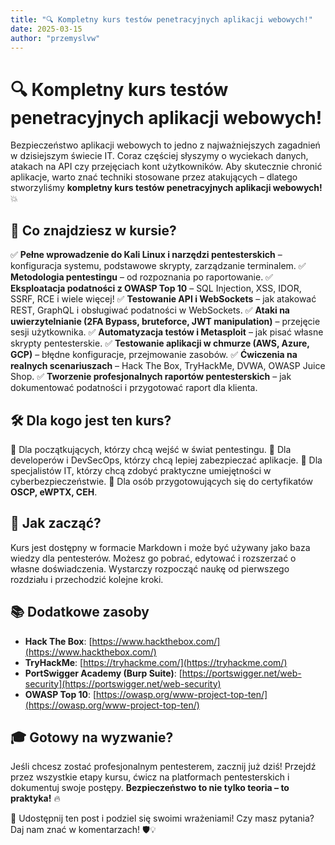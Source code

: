 ```yaml
---
title: "🔍 Kompletny kurs testów penetracyjnych aplikacji webowych!"
date: 2025-03-15
author: "przemyslvw"
---
```


# 🔍 Kompletny kurs testów penetracyjnych aplikacji webowych!

Bezpieczeństwo aplikacji webowych to jedno z najważniejszych zagadnień w dzisiejszym świecie IT. Coraz częściej słyszymy o wyciekach danych, atakach na API czy przejęciach kont użytkowników. Aby skutecznie chronić aplikacje, warto znać techniki stosowane przez atakujących – dlatego stworzyliśmy **kompletny kurs testów penetracyjnych aplikacji webowych!** 💥

<!-- truncate -->

## 🎯 Co znajdziesz w kursie?

✅ **Pełne wprowadzenie do Kali Linux i narzędzi pentesterskich** – konfiguracja systemu, podstawowe skrypty, zarządzanie terminalem.
✅ **Metodologia pentestingu** – od rozpoznania po raportowanie.
✅ **Eksploatacja podatności z OWASP Top 10** – SQL Injection, XSS, IDOR, SSRF, RCE i wiele więcej!
✅ **Testowanie API i WebSockets** – jak atakować REST, GraphQL i obsługiwać podatności w WebSockets.
✅ **Ataki na uwierzytelnianie (2FA Bypass, bruteforce, JWT manipulation)** – przejęcie sesji użytkownika.
✅ **Automatyzacja testów i Metasploit** – jak pisać własne skrypty pentesterskie.
✅ **Testowanie aplikacji w chmurze (AWS, Azure, GCP)** – błędne konfiguracje, przejmowanie zasobów.
✅ **Ćwiczenia na realnych scenariuszach** – Hack The Box, TryHackMe, DVWA, OWASP Juice Shop.
✅ **Tworzenie profesjonalnych raportów pentesterskich** – jak dokumentować podatności i przygotować raport dla klienta.

## 🛠️ Dla kogo jest ten kurs?
🔹 Dla początkujących, którzy chcą wejść w świat pentestingu.
🔹 Dla developerów i DevSecOps, którzy chcą lepiej zabezpieczać aplikacje.
🔹 Dla specjalistów IT, którzy chcą zdobyć praktyczne umiejętności w cyberbezpieczeństwie.
🔹 Dla osób przygotowujących się do certyfikatów **OSCP, eWPTX, CEH**.

## 🚀 Jak zacząć?
Kurs jest dostępny w formacie Markdown i może być używany jako baza wiedzy dla pentesterów. Możesz go pobrać, edytować i rozszerzać o własne doświadczenia. Wystarczy rozpocząć naukę od pierwszego rozdziału i przechodzić kolejne kroki.

## 📚 Dodatkowe zasoby
- **Hack The Box**: [https://www.hackthebox.com/](https://www.hackthebox.com/)
- **TryHackMe**: [https://tryhackme.com/](https://tryhackme.com/)
- **PortSwigger Academy (Burp Suite)**: [https://portswigger.net/web-security](https://portswigger.net/web-security)
- **OWASP Top 10**: [https://owasp.org/www-project-top-ten/](https://owasp.org/www-project-top-ten/)

## 🎓 Gotowy na wyzwanie?
Jeśli chcesz zostać profesjonalnym pentesterem, zacznij już dziś! Przejdź przez wszystkie etapy kursu, ćwicz na platformach pentesterskich i dokumentuj swoje postępy. **Bezpieczeństwo to nie tylko teoria – to praktyka!** 🔥

📢 Udostępnij ten post i podziel się swoimi wrażeniami! Czy masz pytania? Daj nam znać w komentarzach! 🛡️💡
